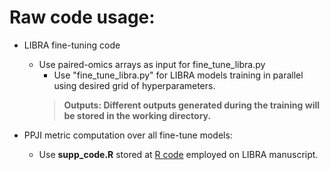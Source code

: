 # Raw code usage:

- LIBRA fine-tuning code
  - Use paired-omics arrays as input for fine_tune_libra.py
    - Use "fine_tune_libra.py" for LIBRA models training in parallel using desired grid of hyperparameters.
    > **Outputs: Different outputs generated during the training will be stored in the working directory.**

- PPJI metric computation over all fine-tune models:
    - Use **supp_code.R** stored at [R code](https://github.com/TranslationalBioinformaticsUnit/LIBRA/blob/main/R/) employed on LIBRA manuscript.

